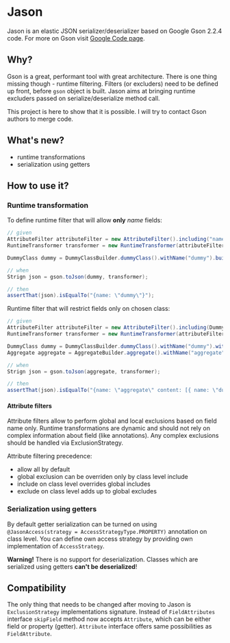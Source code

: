# Jason

Jason is an elastic JSON serializer/deserializer based on Google Gson 2.2.4 code.
For more on Gson visit [Google Code page](http://code.google.com/p/google-gson).

## Why?

Gson is a great, performant tool with great architecture. There is one thing missing
though - runtime filtering. Filters (or excluders) need to be defined up front,
before `gson` object is built. Jason aims at bringing runtime excluders passed
on serialize/deserialize method call.

This project is here to show that it is possible. I will try to contact Gson authors to merge code.

## What's new?

* runtime transformations
* serialization using getters

## How to use it?

### Runtime transformation

To define runtime filter that will allow **only** *name* fields:

```java
// given
AttributeFilter attributeFilter = new AttributeFilter().including("name");
RuntimeTransformer transformer = new RuntimeTransformer(attributeFilter);

DummyClass dummy = DummyClassBuilder.dummyClass().withName("dummy").build();

// when
Strign json = gson.toJson(dummy, transformer);

// then
assertThat(json).isEqualTo("{name: \"dummy\"}");
```

Runtime filter that will restrict fields only on chosen class:

```java
// given
AttributeFilter attributeFilter = new AttributeFilter().including(DummyClass.class, "name", "id");
RuntimeTransformer transformer = new RuntimeTransformer(attributeFilter);

DummyClass dummy = DummyClassBuilder.dummyClass().withName("dummy").withId(42).build();
Aggregate aggregate = AggregateBuilder.aggregate().withName("aggregate").contains(dummy);

// when
Strign json = gson.toJson(aggregate, transformer);

// then
assertThat(json).isEqualTo("{name: \"aggregate\" content: [{ name: \"dummy\", id: 42}] }");
```

#### Attribute filters

Attribute filters allow to perform global and local exclusions based on field name only. Runtime
transformations are dynamic and should not rely on complex information about field (like annotations).
Any complex exclusions should be handled via ExclusionStrategy.

Attribute filtering precedence:

* allow all by default
* global exclusion can be overriden only by class level include
* include on class level overrides global includes
* exclude on class level adds up to global excludes

### Serialization using getters

By default getter serialization can be turned on using `@JasonAccess(strategy = AccessStrategyType.PROPERTY)` annotation
on class level. You can define own access strategy by providing own implementation of `AccessStrategy`.

**Warning!** There is no support for deserialization. Classes which are serialized using getters **can't be deserialized**!

## Compatibility

The only thing that needs to be changed after moving to Jason is `ExclusionStrategy` implementations signature. Instead
of `FieldAttributes` interface `skipField` method now accepts `Attribute`, which can be either field or property (getter).
`Attribute` interface offers same possibilities as `FieldAttribute`.